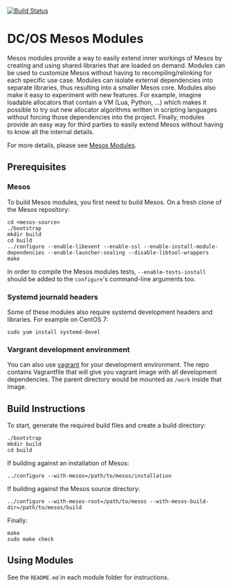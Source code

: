 [![Build Status](https://jenkins.mesosphere.com/service/jenkins/buildStatus/icon?job=mesos/modules/DCOS_Mesos_Modules-nightly)](https://jenkins.mesosphere.com/service/jenkins/job/mesos/job/modules/job/DCOS_Mesos_Modules-nightly/)

# DC/OS Mesos Modules

Mesos modules provide a way to easily extend inner workings of Mesos by creating
and using shared libraries that are loaded on demand. Modules can be used to
customize Mesos without having to recompiling/relinking for each specific use
case. Modules can isolate external dependencies into separate libraries, thus
resulting into a smaller Mesos core. Modules also make it easy to experiment
with new features. For example, imagine loadable allocators that contain a VM
(Lua, Python, …) which makes it possible to try out new allocator algorithms
written in scripting languages without forcing those dependencies into the
project. Finally, modules provide an easy way for third parties to easily extend
Mesos without having to know all the internal details.

For more details, please see
[Mesos Modules](http://mesos.apache.org/documentation/latest/modules/).

## Prerequisites

### Mesos

To build Mesos modules, you first need to build Mesos.
On a fresh clone of the Mesos repository:
```
cd <mesos-source>
./bootstrap
mkdir build
cd build
../configure --enable-libevent --enable-ssl --enable-install-module-dependencies --enable-launcher-sealing --disable-libtool-wrappers
make
```

In order to compile the Mesos modules tests, `--enable-tests-install`
should be added to the `configure`'s command-line arguments too.

### Systemd journald headers

Some of these modules also require systemd development headers and libraries.
For example on CentOS 7:
```
sudo yum install systemd-devel
```

### Vargrant development environment

You can also use [vagrant](https://www.vagrantup.com/) for your development
environment. The repo contains Vagrantfile that will give you vagrant image with
all development dependencies. The parent directory would be mounted as `/work`
inside that image.

## Build Instructions

To start, generate the required build files and create a build directory:
```
./bootstrap
mkdir build
cd build
```

If building against an installation of Mesos:
```
../configure --with-mesos=/path/to/mesos/installation
```

If building against the Mesos source directory:
```
../configure --with-mesos-root=/path/to/mesos --with-mesos-build-dir=/path/to/mesos/build
```

Finally:
```
make
sudo make check
```

## Using Modules

See the `README.md` in each module folder for instructions.
